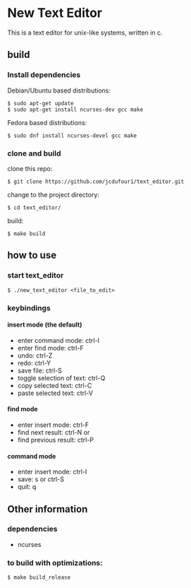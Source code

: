 # New Text Editor

This is a text editor for unix-like systems, written in c.

## build
### Install dependencies
Debian/Ubuntu based distributions:
```
$ sudo apt-get update
$ sudo apt-get install ncurses-dev gcc make
```

Fedora based distributions:
```
$ sudo dnf install ncurses-devel gcc make
```

### clone and build
clone this repo:
```
$ git clone https://github.com/jcdufour1/text_editor.git
```

change to the project directory:
```
$ cd text_editor/
```

build:
```
$ make build
```

## how to use
### start text_editor
```
$ ./new_text_editor <file_to_edit>
```

### keybindings
#### insert mode (the default)
- enter command mode: ctrl-I
- enter find mode: ctrl-F
- undo: ctrl-Z
- redo: ctrl-Y
- save file: ctrl-S 
- toggle selection of text: ctrl-Q 
- copy selected text: ctrl-C 
- paste selected text: ctrl-V

#### find mode
- enter insert mode: ctrl-F
- find next result: ctrl-N or <CR>
- find previous result: ctrl-P

#### command mode
- enter insert mode: ctrl-I
- save: s or ctrl-S
- quit: q

## Other information
### dependencies
- ncurses

### to build with optimizations:
```
$ make build_release
```
